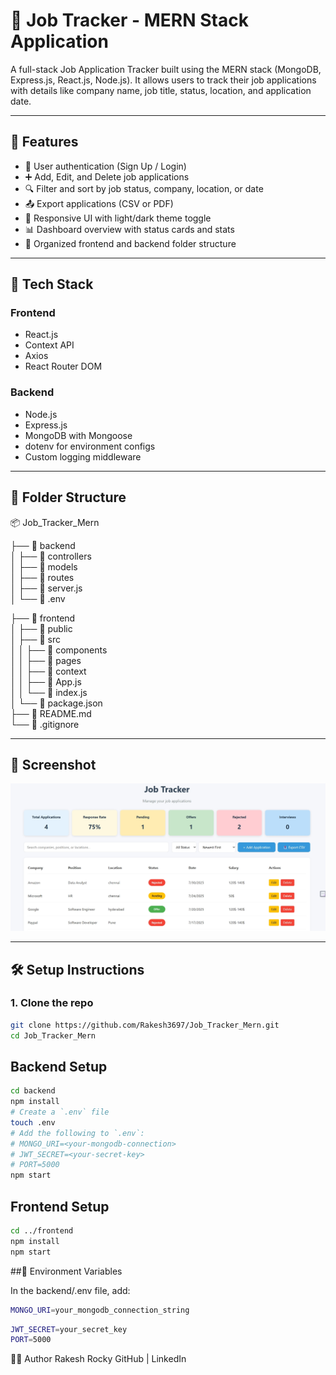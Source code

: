 
# 🧾 Job Tracker - MERN Stack Application

A full-stack Job Application Tracker built using the MERN stack (MongoDB, Express.js, React.js, Node.js). It allows users to track their job applications with details like company name, job title, status, location, and application date.

---

## 🚀 Features

- 🔐 User authentication (Sign Up / Login)
- ➕ Add, Edit, and Delete job applications
- 🔍 Filter and sort by job status, company, location, or date
- 📤 Export applications (CSV or PDF)
- 🎨 Responsive UI with light/dark theme toggle
- 📊 Dashboard overview with status cards and stats
- 📁 Organized frontend and backend folder structure

---

## 🧱 Tech Stack

### Frontend
- React.js
- Context API
- Axios
- React Router DOM

### Backend
- Node.js
- Express.js
- MongoDB with Mongoose
- dotenv for environment configs
- Custom logging middleware

---

## 📂 Folder Structure
📦 Job_Tracker_Mern 

├── 📁 backend  
│   ├── 📁 controllers   
│   ├── 📁 models  
│   ├── 📁 routes  
│   ├── 📄 server.js  
│   └── 📄 .env   

├── 📁 frontend    
│   ├── 📁 public  
│   ├── 📁 src  
│   │   ├── 📁 components  
│   │   ├── 📁 pages  
│   │   ├── 📁 context  
│   │   ├── 📄 App.js  
│   │   └── 📄 index.js  
│   └── 📄 package.json  
├── 📄 README.md  
└── 📄 .gitignore  

---
## 📸 Screenshot

![Job Tracker Screenshot](./Job_Tracker_ScreenShot.jpeg)


---

## 🛠️ Setup Instructions

### 1. Clone the repo

```bash
git clone https://github.com/Rakesh3697/Job_Tracker_Mern.git
cd Job_Tracker_Mern
```
## Backend Setup

```bash
cd backend
npm install
# Create a `.env` file
touch .env
# Add the following to `.env`:
# MONGO_URI=<your-mongodb-connection>
# JWT_SECRET=<your-secret-key>
# PORT=5000
npm start
```

## Frontend Setup
```bash
cd ../frontend
npm install
npm start
```
##🔐 Environment Variables 

In the backend/.env file, add:

```bash
MONGO_URI=your_mongodb_connection_string
```
```bash
JWT_SECRET=your_secret_key
PORT=5000
```

🧑‍💻 Author
Rakesh Rocky
GitHub | LinkedIn

